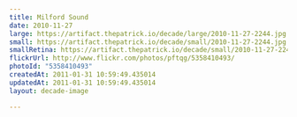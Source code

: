 ```yaml
---
title: Milford Sound
date: 2010-11-27
large: https://artifact.thepatrick.io/decade/large/2010-11-27-2244.jpg
small: https://artifact.thepatrick.io/decade/small/2010-11-27-2244.jpg
smallRetina: https://artifact.thepatrick.io/decade/small/2010-11-27-2244@2x.jpg
flickrUrl: http://www.flickr.com/photos/pftqg/5358410493/
photoId: "5358410493"
createdAt: 2011-01-31 10:59:49.435014
updatedAt: 2011-01-31 10:59:49.435014
layout: decade-image

---
```


